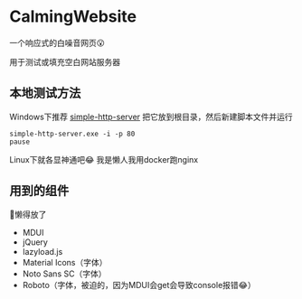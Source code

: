 # CalmingWebsite
一个响应式的白噪音网页😮

用于测试或填充空白网站服务器

## 本地测试方法
Windows下推荐 [simple-http-server](https://github.com/jeske/SimpleHttpServer)
把它放到根目录，然后新建脚本文件并运行
```
simple-http-server.exe -i -p 80
pause
```
Linux下就各显神通吧😂
我是懒人我用docker跑nginx

## 用到的组件
🔗懒得放了
- MDUI
- jQuery
- lazyload.js
- Material Icons（字体）
- Noto Sans SC（字体）
- Roboto（字体，被迫的，因为MDUI会get会导致console报错😂）